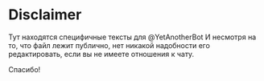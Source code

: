 # Disclaimer

Тут находятся специфичные тексты для @YetAnotherBot
И несмотря на то, что файл лежит публично,
нет никакой надобности его редактировать,
если вы не имеете отношения к чату.

Спасибо!

